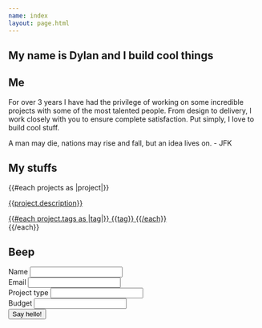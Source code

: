 ```yaml
---
name: index
layout: page.html
---
```


<section class="section section_hero">
  <div class="hero">
    <div class="tagline">
      <h1 class="heading heading_main">
        My name is Dylan and I build cool things
      </h1>
    </div>
  </div>
</section>

<section class="section section_about">
  <h2 id="about" class="heading heading_sub heading_section">Me</h2>
  <div class="section__content">
    <div class="profile-image">
    </div>
    <div class="section_about__content">
      <p>
        For over 3 years I have had the privilege of working on some incredible
        projects with some of the most talented people. From design to delivery,
        I work closely with you to ensure complete satisfaction. Put simply,
        I love to build cool stuff.
      </p>
    </div>
    <p class="quote">
      A man may die, nations may rise and fall, but an idea lives on. - JFK
    </p>
  </div>
</section>

<section class="section section_projects">
  <h2 id="projects" class="heading heading_sub heading_section">My stuffs</h2>
  <div class="section__content section_projects__content">
    <div class="projects-list">
      {{#each projects as |project|}}
      <a href="{{project.site}}" target="_blank" class="link link_primary">
        <div class="projects-list__item" style="background-image: url('{{project.image}}');">
          <div class="projects-list__item__description">
            <p>{{project.description}}</p>
            <div class="projects-list__item__tags">
              {{#each project.tags as |tag|}}
              <span class="project-tag">{{tag}}</span>
              {{/each}}
            </div>
          </div>
        </div>
      </a>
      {{/each}}
    </div>
  </div>
</section>

<section class="section section_contact">
  <div class="map"></div>
  <h2 class="heading heading_sub heading_section" id="contact">Beep</h2>
  <div class="section__content section_contact__content">
    <form id="contact-form" class="form" action="http://formspree.io/dylan947@gmail.com" method="post">
      <div class="form__section form__section_input">
        <div class="form__group">
          <label class="form__label" for="name">Name</label>
          <input type="text" class="form__input" name="name" />
        </div>
        <div class="form__group">
          <label class="form__label" for="email">Email</label>
          <input type="email" class="form__input" name="email" />
        </div>
        <div class="form__group">
          <label class="form__label" for="type">Project type</label>
          <input type="text" class="form__input" name="projectType" />
        </div>
        <div class="form__group">
          <label class="form__label" for="budget">Budget</label>
          <input type="number" step=".1" min="100.00" class="form__input" name="projectBudget" />
        </div>
        <input type="hidden" name="_subject" value="New job request" />
        <input type="text" name="_gotcha" style="display:none" />
      </div>
      <div class="form__section form__section_actions">
        <div class="form__group form__group_social">
          <a class="link link_primary" href="https://twitter.com/dylfos" target="_blank">
            <i class="fa fa-twitter"></i>
          </a>
          <a class="link link_primary" href="https://facebook.com/dylan947" target="_blank">
            <i class="fa fa-facebook"></i>
          </a>
          <a class="link link_primary" href="https://github.com/dylanfoster" target="_blank">
            <i class="fa fa-github"></i>
          </a>
        </div>
        <div class="form__group form__group_submit">
          <button class="button button_primary" form="contact-form">
            Say hello!
          </button>
        </div>
      </div>
    </form>
  </div>
</section>
